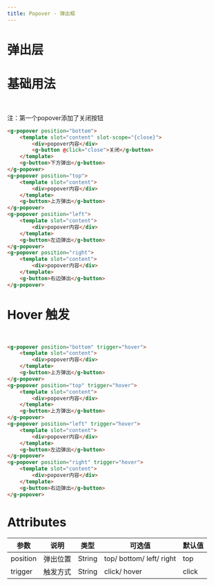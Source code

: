 ```yaml
---
title: Popover - 弹出框
---
```

# 弹出层

# 基础用法
<br />
<ClientOnly>
  <popover-demos></popover-demos>
</ClientOnly>

注：第一个popover添加了关闭按钮

```html
<g-popover position="bottom">
    <template slot="content" slot-scope="{close}">
        <div>popover内容</div>
        <g-button @click="close">关闭</g-button>
    </template>
    <g-button>下方弹出</g-button>
</g-popover>
<g-popover position="top">
    <template slot="content">
        <div>popover内容</div>
    </template>
    <g-button>上方弹出</g-button>
</g-popover>
<g-popover position="left">
    <template slot="content">
        <div>popover内容</div>
    </template>
    <g-button>左边弹出</g-button>
</g-popover>
<g-popover position="right">
    <template slot="content">
        <div>popover内容</div>
    </template>
    <g-button>右边弹出</g-button>
</g-popover>
```

# Hover 触发
<br />
<ClientOnly>
  <popover-demos2></popover-demos2>
</ClientOnly>

```HTML
<g-popover position="bottom" trigger="hover">
    <template slot="content">
        <div>popover内容</div>
    </template>
    <g-button>上方弹出</g-button>
</g-popover>
<g-popover position="top" trigger="hover">
    <template slot="content">
        <div>popover内容</div>
    </template>
    <g-button>上方弹出</g-button>
</g-popover>
<g-popover position="left" trigger="hover">
    <template slot="content">
        <div>popover内容</div>
    </template>
    <g-button>左边弹出</g-button>
</g-popover>
<g-popover position="right" trigger="hover">
    <template slot="content">
        <div>popover内容</div>
    </template>
    <g-button>右边弹出</g-button>
</g-popover>
```

# Attributes
| 参数 | 说明 | 类型 | 可选值 | 默认值 |
| ------ | ------ | ------ | ------ | ------ |
|position|弹出位置|String|top/ bottom/ left/ right|top|
|trigger|触发方式|String|click/ hover|click|